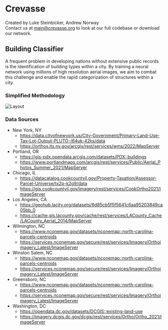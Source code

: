 # Crevasse

Created by Luke Steinbicker, Andrew Norway <br/>
Contact us at main@crevasse.org to look at our full codebase or download our network. <br/>

## Building Classifier

A frequent problem in developing nations without extensive public records is the identification of building types within a city. By training a neural network using millions of high resolution aerial images, we aim to combat this challenge and enable the rapid categorization of structures within a city.

### Simplified Methodology

<picture>
  <source media="(prefers-color-scheme: dark)" srcset="https://user-images.githubusercontent.com/121472675/212436048-cd8d75cb-90dc-48a8-8df3-e9c683b16ecb.png">
  <source media="(prefers-color-scheme: light)" srcset="https://user-images.githubusercontent.com/121472675/212436057-cc70f600-db80-46d2-ab66-8757cb889b9f.png">
  <img alt="Layout" src="https://user-images.githubusercontent.com/121472675/212436048-cd8d75cb-90dc-48a8-8df3-e9c683b16ecb.png">
</picture>

### Data Sources
- New York, NY <br/>
  - https://data.cityofnewyork.us/City-Government/Primary-Land-Use-Tax-Lot-Output-PLUTO-/64uk-42ks/data <br/>
  - https://orthos.its.ny.gov/arcgis/rest/services/wms/2022/MapServer <br/>
- Portland, OR <br/>
  - https://gis-pdx.opendata.arcgis.com/datasets/PDX::buildings <br/>
  - https://www.portlandmaps.com/arcgis/rest/services/Public/Aerial_Photos_Summer_2021/MapServer <br/>
- Chicago, IL <br/>
  - https://datacatalog.cookcountyil.gov/Property-Taxation/Assessor-Parcel-Universe/tx2p-k2g9/data <br/>
  - https://gis.cookcountyil.gov/imagery/rest/services/CookOrtho2021/ImageServer <br/>
- Los Angeles, CA <br/>
  - https://geohub.lacity.org/datasets/6d85cb5f5f5641c6aa95203849ca05bb_0 <br/>
  - https://cache.gis.lacounty.gov/cache/rest/services/LACounty_Cache/LACounty_Aerial_2014/MapServer <br/>
- Wilmington, NC <br/>
  - https://www.nconemap.gov/datasets/nconemap::north-carolina-parcels-centroids <br/>
  - https://services.nconemap.gov/secure/rest/services/Imagery/Orthoimagery_Latest/ImageServer <br/>
- Winston Salem, NC <br/>
  - https://www.nconemap.gov/datasets/nconemap::north-carolina-parcels-centroids <br/>
  - https://services.nconemap.gov/secure/rest/services/Imagery/Orthoimagery_Latest/ImageServer <br/>
- Greensboro, NC <br/>
  - https://www.nconemap.gov/datasets/nconemap::north-carolina-parcels-centroids <br/>
  - https://services.nconemap.gov/secure/rest/services/Imagery/Orthoimagery_Latest/ImageServer <br/>
- Washington, DC <br/>
  - https://opendata.dc.gov/datasets/DCGIS::existing-land-use <br/>
  - https://imagery.dcgis.dc.gov/dcgis/rest/services/Ortho/Ortho_2021/ImageServer <br/>
